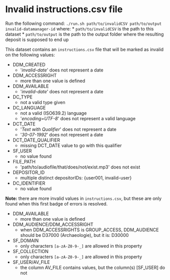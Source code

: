 Invalid instructions.csv file
=============================

Run the following command: `./run.sh path/to/invalidCSV path/to/output invalid-datamanager-id` where:
    * `path/to/invalidCSV` is the path to this dataset
    * `path/to/output` is the path to the output folder where the resulting deposit is supposed to end up 

This dataset contains an `instructions.csv` file that will be marked as invalid on the following values:

* DDM_CREATED
    * '_invalid-date_' does not represent a date
* DDM_ACCESSRIGHT
    * more than one value is defined
* DDM_AVAILABLE
    * '_invalid-date_' does not represent a date
* DC_TYPE
    * not a valid type given
* DC_LANGUAGE
    * not a valid (ISO639.2) language
    * '_encoding=UTF-8_' does not represent a valid language
* DCT_DATE
    * '_Text with Qualifier_' does not represent a date
    * '_30-07-1992_' does not represent a date
* DCT_DATE_QUALIFIER
    * missing DCT_DATE value to go with this qualifier
* SF_USER
    * no value found
* FILE_PATH
    * 'path/to/audiofile/that/does/not/exist.mp3' does not exist
* DEPOSITOR_ID
    * multiple distinct depositorIDs: {user001, invalid-user}
* DC_IDENTIFIER
    * no value found

**Note:** there are more invalid values in `instructions.csv`, but these are only found when this
first badge of errors is resolved.

* DDM_AVAILABLE
    * more than one value is defined
* DDM_AUDIENCE/DDM_ACCESSRIGHT
    * when DDM_ACCESSRIGHTS is GROUP_ACCESS, DDM_AUDIENCE should be D37000 (Archaeologie), but it is: D30000
* SF_DOMAIN
    * only characters `[a-zA-Z0-9-_]` are allowed in this property
* SF_COLLECTION
    * only characters `[a-zA-Z0-9-_]` are allowed in this property
* SF_USER/AV_FILE
    * the column AV_FILE contains values, but the column(s) [SF_USER] do not

